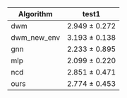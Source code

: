 | Algorithm | test1 |
| --- | --- |
| dwm | 2.949 ± 0.272 |
| dwm_new_env | 3.193 ± 0.138 |
| gnn | 2.233 ± 0.895 |
| mlp | 2.099 ± 0.220 |
| ncd | 2.851 ± 0.471 |
| ours | 2.774 ± 0.453 |

